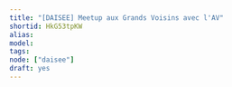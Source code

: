 ```yaml
---
title: "[DAISEE] Meetup aux Grands Voisins avec l'AV"
shortid: HkG53tpKW
alias:
model:
tags:
node: ["daisee"]
draft: yes
---
```

